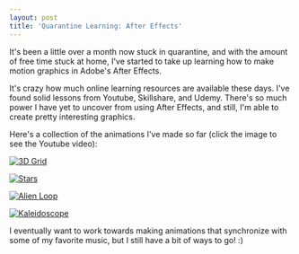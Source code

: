 ```yaml
---
layout: post
title: 'Quarantine Learning: After Effects'
---
```


It's been a little over a month now stuck in quarantine, and with the amount of free time stuck at home, I've started to take up learning how to make motion graphics in Adobe's After Effects.

It's crazy how much online learning resources are available these days. I've found solid lessons from Youtube, Skillshare, and Udemy. There's so much power I have yet to uncover from using After Effects, and still, I'm able to create pretty interesting graphics.

Here's a collection of the animations I've made so far (click the image to see the Youtube video):

[![3D Grid](http://img.youtube.com/vi/r5TLfpX5mBA/0.jpg)](http://www.youtube.com/watch?v=r5TLfpX5mBA '3D Grid')

[![Stars](http://img.youtube.com/vi/yVwjcdt3tBc/0.jpg)](http://www.youtube.com/watch?v=yVwjcdt3tBc 'Stars')

[![Alien Loop](http://img.youtube.com/vi/CKwKTlfi9og/0.jpg)](http://www.youtube.com/watch?v=CKwKTlfi9og 'Alien Loop')

[![Kaleidoscope ](http://img.youtube.com/vi/iEfStsykI9U/0.jpg)](http://www.youtube.com/watch?v=iEfStsykI9U 'Kaleidoscope ')

I eventually want to work towards making animations that synchronize with some of my favorite music, but I still have a bit of ways to go! :)

